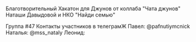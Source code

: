Благотворительный Хакатон для Джунов от коллаба "Чата джунов" Наташи Давыдовой и НКО "Найди семью"

Группа #47
Контакты участников в телеграмЖ
Павел: @pafnutiymcnick
Наталья: @mss_nataly
Леонид: 